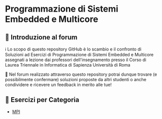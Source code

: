 # Programmazione di Sistemi Embedded e Multicore

## 👋 Introduzione al forum

ℹ️ Lo scopo di questo repository GitHub è lo scambio e il confronto di Soluzioni ad Esercizi di Programmazione di Sistemi Embedded e Multicore assegnati a lezione dai professori dell'insegnamento presso il Corso di Laurea Triennale in Informatica di Sapienza Università di Roma

💬 Nel forum realizzato attraverso questo repository potrai dunque trovare (e possibilmente confermare) soluzioni proposte da altri studenti o anche condividere e ricevere un feedback in merito alle tue!

## 📖 Esercizi per Categoria
- [MPI](https://github.com/sapienzastudentsnetwork/programmazione-di-sistemi-embedded-e-multicore/discussions?discussions_q=is%3Aopen+label%3AMPI)
